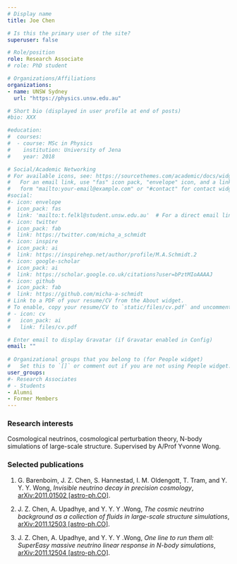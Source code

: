 ```yaml
---
# Display name
title: Joe Chen

# Is this the primary user of the site?
superuser: false

# Role/position
role: Research Associate 
# role: PhD student

# Organizations/Affiliations
organizations:
- name: UNSW Sydney
  url: "https://physics.unsw.edu.au"

# Short bio (displayed in user profile at end of posts)
#bio: XXX

#education:
#  courses:
#  - course: MSc in Physics
#    institution: University of Jena
#    year: 2018

# Social/Academic Networking
# For available icons, see: https://sourcethemes.com/academic/docs/widgets/#icons
#   For an email link, use "fas" icon pack, "envelope" icon, and a link in the
#   form "mailto:your-email@example.com" or "#contact" for contact widget.
#social:
#- icon: envelope
#  icon_pack: fas
#  link: 'mailto:t.felkl@student.unsw.edu.au'  # For a direct email link, use "mailto:test@example.org". #contact
#- icon: twitter
#  icon_pack: fab
#  link: https://twitter.com/micha_a_schmidt
#- icon: inspire
#  icon_pack: ai
#  link: https://inspirehep.net/author/profile/M.A.Schmidt.2
#- icon: google-scholar
#  icon_pack: ai
#  link: https://scholar.google.co.uk/citations?user=bPztMIoAAAAJ
#- icon: github
#  icon_pack: fab
#  link: https://github.com/micha-a-schmidt
# Link to a PDF of your resume/CV from the About widget.
# To enable, copy your resume/CV to `static/files/cv.pdf` and uncomment the lines below.  
# - icon: cv
#   icon_pack: ai
#   link: files/cv.pdf

# Enter email to display Gravatar (if Gravatar enabled in Config)
email: ""
  
# Organizational groups that you belong to (for People widget)
#   Set this to `[]` or comment out if you are not using People widget.  
user_groups:
#- Research Associates
# - Students
- Alumni
- Former Members
---
```

### Research interests
Cosmological neutrinos, cosmological perturbation theory, N-body simulations of large-scale structure.  Supervised by A/Prof Yvonne Wong.

### Selected publications
1. G. Barenboim, J. Z. Chen, S. Hannestad, I. M. Oldengott, T. Tram, and Y. Y. Y. Wong, *Invisible neutrino decay in precision cosmology*, [arXiv:2011.01502 [astro-ph.CO]](https://arxiv.org/abs/2011.015602).

2. J. Z. Chen, A. Upadhye, and Y. Y. Y .Wong, *The cosmic neutrino background as a collection of fluids in large-scale structure simulations*, [arXiv:2011.12503 [astro-ph.CO]](https://arxiv.org/abs/2011.12503).

3. J. Z. Chen, A. Upadhye, and Y. Y. Y .Wong, *One line to run them all: SuperEasy massive neutrino linear response in N-body simulations*, [arXiv:2011.12504 [astro-ph.CO]](https://arxiv.org/abs/2011.12504).


